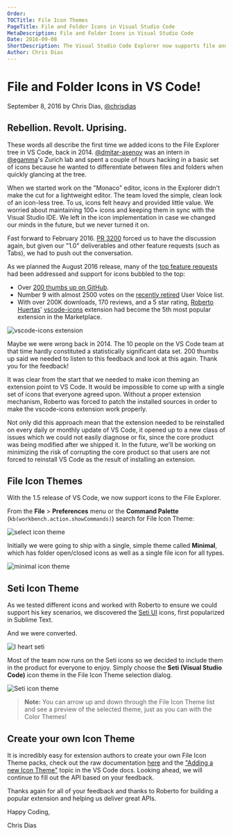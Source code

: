 ```yaml
---
Order:
TOCTitle: File Icon Themes
PageTitle: File and Folder Icons in Visual Studio Code
MetaDescription: File and Folder Icons in Visual Studio Code
Date: 2016-09-08
ShortDescription: The Visual Studio Code Explorer now supports file and folder icons. VS Code ships with two icon themes and more are available on the Marketplace.
Author: Chris Dias
---
```


# File and Folder Icons in VS Code!

September 8, 2016 by Chris Dias,  [@chrisdias](https://twitter.com/chrisdias)

## Rebellion. Revolt. Uprising.

These words all describe the first time we added icons to the File Explorer tree in VS Code, back in 2014. [@dmitar-asenov](https://github.com/dimitar-asenov) was an intern in [@egamma](https://github.com/egamma)'s Zurich lab and spent a couple of hours hacking in a basic set of icons because he wanted to differentiate between files and folders when quickly glancing at the tree.

When we started work on the "Monaco" editor, icons in the Explorer didn't make the cut for a lightweight editor. The team loved the simple, clean look of an icon-less tree. To us, icons felt heavy and provided little value. We worried about maintaining 100+ icons and keeping them in sync with the Visual Studio IDE. We left in the icon implementation in case we changed our minds in the future, but we never turned it on.

Fast forward to February 2016. [PR 3200](https://github.com/microsoft/vscode/pull/3200) forced us to have the discussion again, but given our "1.0" deliverables and other feature requests (such as Tabs), we had to push out the conversation.

As we planned the August 2016 release, many of the [top feature requests](https://github.com/microsoft/vscode/issues?q=is%3Aopen+is%3Aissue+label%3Afeature-request) had been addressed and support for icons bubbled to the top:

* Over [200 thumbs up on GitHub](https://github.com/microsoft/vscode/issues/211).
* Number 9 with almost 2500 votes on the [recently retired](https://code.visualstudio.com/blogs/2016/08/19/goodbyeuservoice) User Voice list.
* With over 200K downloads, 170 reviews, and a 5 star rating, [Roberto Huertas](https://github.com/robertohuertasm)' [vscode-icons](https://marketplace.visualstudio.com/items?itemName=robertohuertasm.vscode-icons) extension had become the 5th most popular extension in the Marketplace.

![vscode-icons extension](vscode-icons.png)

Maybe we were wrong back in 2014. The 10 people on the VS Code team at that time hardly constituted a statistically significant data set. 200 thumbs up said we needed to listen to this feedback and look at this again. Thank you for the feedback!

It was clear from the start that we needed to make icon theming an extension point to VS Code. It would be impossible to come up with a single set of icons that everyone agreed upon. Without a proper extension mechanism, Roberto was forced to patch the installed sources in order to make the vscode-icons extension work properly.

Not only did this approach mean that the extension needed to be reinstalled on every daily or monthly update of VS Code, it opened up to a new class of issues which we could not easily diagnose or fix, since the core product was being modified after we shipped it. In the future, we'll be working on minimizing the risk of corrupting the core product so that users are not forced to reinstall VS Code as the result of installing an extension.

## File Icon Themes

With the 1.5 release of VS Code, we now support icons to the File Explorer.

From the **File** > **Preferences** menu or the **Command Palette** (`kb(workbench.action.showCommands)`) search for File Icon Theme:

![select icon theme](select-icon-theme.png)

Initially we were going to ship with a single, simple theme called **Minimal**, which has folder open/closed icons as well as a single file icon for all types.

![minimal icon theme](minimal-icon-theme.png)

## Seti Icon Theme

As we tested different icons and worked with Roberto to ensure we could support his key scenarios, we discovered the [Seti UI](https://github.com/jesseweed/seti-ui) icons, first popularized in Sublime Text.

And we were converted.

![I heart seti](i-heart-seti.png)

Most of the team now runs on the Seti icons so we decided to include them in the product for everyone to enjoy. Simply choose the **Seti (Visual Studio Code)** icon theme in the File Icon Theme selection dialog.

![Seti icon theme](seti-icon-theme.png)

>**Note:** You can arrow up and down through the File Icon Theme list and see a preview of the selected theme, just as you can with the Color Themes!

## Create your own Icon Theme

It is incredibly easy for extension authors to create your own File Icon Theme packs, check out the raw documentation [here](https://github.com/microsoft/vscode/issues/10804) and the ["Adding a new Icon Theme"](/docs/extensions/themes-snippets-colorizers.md#adding-a-new-icon-theme) topic in the VS Code docs. Looking ahead, we will continue to fill out the API based on your feedback.

Thanks again for all of your feedback and thanks to Roberto for building a popular extension and helping us deliver great APIs.

Happy Coding,

Chris Dias